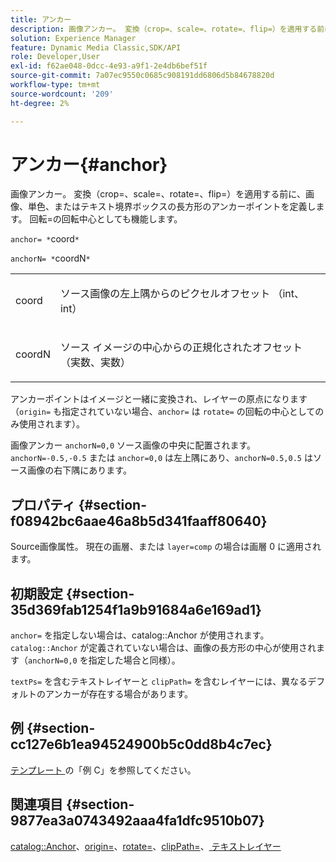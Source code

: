 ```yaml
---
title: アンカー
description: 画像アンカー。 変換（crop=、scale=、rotate=、flip=）を適用する前に、画像、単色、またはテキスト境界ボックスの長方形のアンカーポイントを定義します。 回転=の回転中心としても機能します。
solution: Experience Manager
feature: Dynamic Media Classic,SDK/API
role: Developer,User
exl-id: f62ae048-0dcc-4e93-a9f1-2e4db6bef51f
source-git-commit: 7a07ec9550c0685c908191dd6806d5b84678820d
workflow-type: tm+mt
source-wordcount: '209'
ht-degree: 2%

---
```


# アンカー{#anchor}

画像アンカー。 変換（crop=、scale=、rotate=、flip=）を適用する前に、画像、単色、またはテキスト境界ボックスの長方形のアンカーポイントを定義します。 回転=の回転中心としても機能します。

`anchor= *`coord`*`

`anchorN= *`coordN`*`

<table id="simpletable_3ED1CD0BF473439FA1132FC84B4452A8"> 
 <tr class="strow"> 
  <td class="stentry"> <p><span class="codeph"> <span class="varname"> coord</span> </span> </p> </td> 
  <td class="stentry"> <p>ソース画像の左上隅からのピクセルオフセット （int、int） </p></td> 
 </tr> 
 <tr class="strow"> 
  <td class="stentry"> <p><span class="codeph"> <span class="varname"> coordN</span> </span> </p> </td> 
  <td class="stentry"> <p>ソース イメージの中心からの正規化されたオフセット（実数、実数） </p></td> 
 </tr> 
</table>

アンカーポイントはイメージと一緒に変換され、レイヤーの原点になります（`origin=` も指定されていない場合、`anchor=` は `rotate=` の回転の中心としてのみ使用されます）。

画像アンカー `anchorN=0,0` ソース画像の中央に配置されます。 `anchorN=-0.5,-0.5` または `anchor=0,0` は左上隅にあり、`anchorN=0.5,0.5` はソース画像の右下隅にあります。

## プロパティ {#section-f08942bc6aae46a8b5d341faaff80640}

Source画像属性。 現在の画層、または `layer=comp` の場合は画層 0 に適用されます。

## 初期設定 {#section-35d369fab1254f1a9b91684a6e169ad1}

`anchor=` を指定しない場合は、catalog::Anchor が使用されます。 `catalog::Anchor` が定義されていない場合は、画像の長方形の中心が使用されます（`anchorN=0,0` を指定した場合と同様）。

`textPs=` を含むテキストレイヤーと `clipPath=` を含むレイヤーには、異なるデフォルトのアンカーが存在する場合があります。

## 例 {#section-cc127e6b1ea94524900b5c0dd8b4c7ec}

[ テンプレート ](../../../../../is-api/http-ref/image-serving-api-ref/c-http-protocol-reference/c-templates/c-templates.md#concept-3cd2d2adae0e41b2979b9640244d4d3e) の「例 C」を参照してください。

## 関連項目 {#section-9877ea3a0743492aaa4fa1dfc9510b07}

[catalog::Anchor](/help/aem-is-ir-api/is-api/image-catalog/image-serving-api-ref/c-image-catalog-reference/c-image-svg-data-reference/c-image-data-reference/r-anchor-cat.md)、[origin=](../../../../../is-api/http-ref/image-serving-api-ref/c-http-protocol-reference/c-command-reference/r-origin.md#reference-e11c7ac06e2240cc884c3fec98f05138)、[rotate=](../../../../../is-api/http-ref/image-serving-api-ref/c-http-protocol-reference/c-command-reference/r-rotate.md#reference-12abb086635546ec9ec2e1a793dc1096)、[clipPath=](../../../../../is-api/http-ref/image-serving-api-ref/c-http-protocol-reference/c-command-reference/r-clippath.md#reference-8139b1b52dc54749b51b109521ddf83d)、[ テキストレイヤー ](../../../../../is-api/http-ref/image-serving-api-ref/c-http-protocol-reference/c-text-formatting/r-text-layers.md#reference-47e78cfb18134db5ab09e17af14a6a8f)
